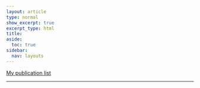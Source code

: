 ```yaml
---
layout: article
type: normal
show_excerpt: true
excerpt_type: html
title: 
aside:
  toc: true
sidebar:
  nav: layouts
---
```


[My publication list](https://ideas.repec.org/e/pos7.html)

<!--more-->

---

